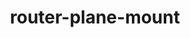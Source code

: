 <!-- 2024-07-03 -->

<h1 align="center">
  router-plane-mount
  <br>
  <sup><sub><sup><sup></sub>
</h1>
